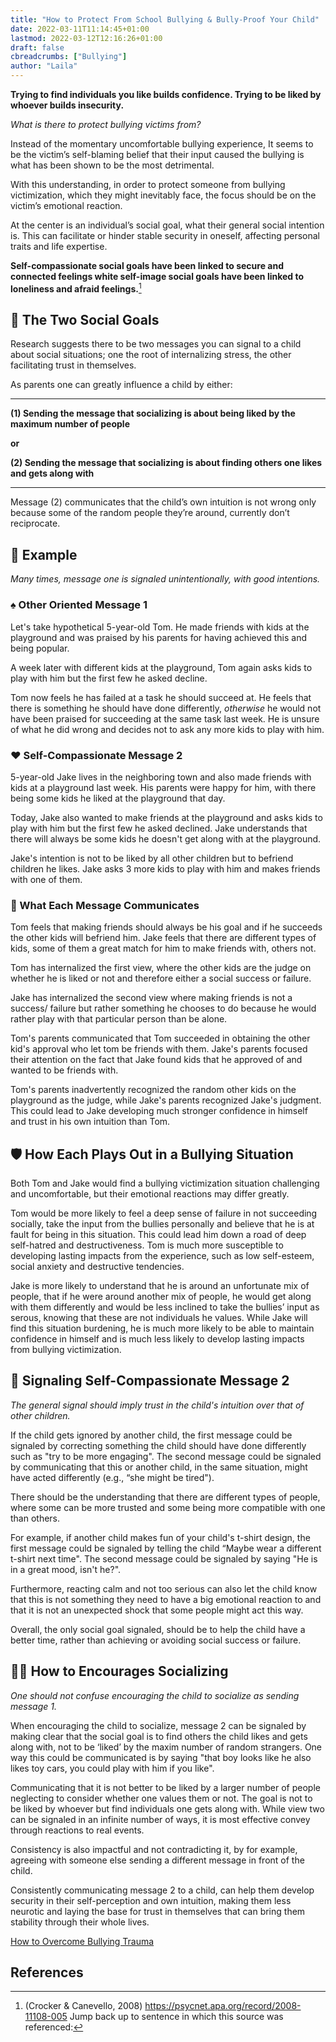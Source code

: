 ```yaml
---
title: "How to Protect From School Bullying & Bully-Proof Your Child"
date: 2022-03-11T11:14:45+01:00
lastmod: 2022-03-12T12:16:26+01:00
draft: false
cbreadcrumbs: ["Bullying"]
author: "Laila"
---
```


**Trying to find individuals you like builds confidence. Trying to be liked by whoever builds insecurity.**

*What is there to protect bullying victims from?*

Instead of the momentary uncomfortable bullying experience, It seems to be the victim’s self-blaming belief that their input caused the bullying is what has been shown to be the most detrimental.

With this understanding, in order to protect someone from bullying victimization, which they might inevitably face, the focus should be on the victim’s emotional reaction.


At the center is an individual’s social goal, what their general social intention is. This can facilitate or hinder stable security in oneself, affecting personal traits and life expertise.

**Self-compassionate social goals have been linked to secure and connected feelings white self-image social goals have been linked to loneliness and afraid feelings.**[^1] 

## :busts_in_silhouette: The Two Social Goals

Research suggests there to be two messages 
 you can signal to a child about social situations; one the root of internalizing stress, the other facilitating trust in themselves.

As parents one can greatly influence a child by either:

---

**(1) Sending the message that socializing is about being liked by the maximum number of people**

**or**

**(2) Sending the message that socializing is about finding others one likes and gets along with**

---

Message (2) communicates that the child’s own intuition is not wrong only because some of the random people they’re around, currently don’t reciprocate.
 
## :foggy: Example
*Many times, message one is signaled unintentionally, with good intentions.*

### :spades: Other Oriented Message 1 

Let's take hypothetical 5-year-old Tom. He made friends with kids at the playground and was praised by his parents for having achieved this and being popular.

 A week later with different kids at the playground, Tom again asks kids to play with him but the first few he asked decline. 

Tom now feels he has failed at a task he should succeed at. He feels that there is something he should have done differently, *otherwise* he would not have been praised for succeeding at the same task last week. He is unsure of what he did wrong and decides not to ask any more kids to play with him. 

### :hearts: Self-Compassionate Message 2

5-year-old Jake lives in the neighboring town and also made friends with kids at a playground last week. His parents were happy for him, with there being some kids he liked at the playground that day. 

Today, Jake also wanted to make friends at the playground and asks kids to play with him but the first few he asked declined. Jake understands that there will always be some kids he doesn't get along with at the playground. 

Jake's intention is not to be liked by all other children but to befriend children he likes. Jake asks 3 more kids to play with him and makes friends with one of them.

### :speech_balloon: What Each Message Communicates

Tom feels that making friends should always be his goal and if he succeeds the other kids will befriend him. Jake feels that there are different types of kids, some of them a great match for him to make friends with, others not. 

Tom has internalized the first view, where the other kids are the judge on whether he is liked or not and therefore either a social success or failure. 

Jake has internalized the second view where making friends is not a success/ failure but rather something he chooses to do because he would rather play with that particular person than be alone.
 
Tom's parents communicated that Tom succeeded in obtaining the other kid's approval who let tom be friends with them.
Jake's parents focused their attention on the fact that Jake found kids that he approved of and wanted to be friends with. 

Tom's parents inadvertently recognized the random other kids on the playground as the judge, while Jake's parents recognized Jake's judgment. 
This could lead to Jake developing much stronger confidence in himself and trust in his own intuition than Tom.

## :shield: How Each Plays Out in a Bullying Situation

Both Tom and Jake would find a bullying victimization situation challenging and uncomfortable, but their emotional reactions may differ greatly. 

Tom would be more likely to feel a deep sense of failure in not succeeding socially, take the input from the bullies personally and believe that he is at fault for being in this situation. This could lead him down a road of deep self-hatred and destructiveness. Tom is much more susceptible to developing lasting impacts from the experience, such as low self-esteem, social anxiety and destructive tendencies. 

Jake is more likely to understand that he is around an unfortunate mix of people, that if he were around another mix of people, he would get along with them differently and would be less inclined to take the bullies’ input as serous, knowing that these are not individuals he values. While Jake will find this situation burdening, he is much more likely to be able to maintain confidence in himself and is much less likely to develop lasting impacts from bullying victimization.

## :key: Signaling Self-Compassionate Message 2

*The general signal should imply trust in the child's intuition over that of other children.*

If the child gets ignored by another child, the first message could be signaled by correcting something the child should have done differently such as "try to be more engaging". The second message could be signaled by communicating that this or another child, in the same situation, might have acted differently (e.g., “she might be tired"). 

There should be the understanding that there are different types of people, where some can be more trusted and some being more compatible with one than others.
 
For example, if another child makes fun of your child's t-shirt design, the first message could be signaled by telling the child “Maybe wear a different t-shirt next time". The second message could be signaled by saying "He is in a great mood, isn't he?". 

Furthermore, reacting calm and not too serious can also let the child know that this is not something they need to have a big emotional reaction to and that it is not an unexpected shock that some people might act this way. 

Overall, the only social goal signaled, should be to help the child have a better time, rather than achieving or avoiding social success or failure. 

## :man_playing_water_polo: How to Encourages Socializing

*One should not confuse encouraging the child to socialize as sending message 1.*

When encouraging the child to socialize, message 2 can be signaled by making clear that the social goal is to find others the child likes and gets along with, not to be ‘liked’ by the maxim number of random strangers. 
One way this could be communicated is by saying "that boy looks like he also likes toy cars, you could play with him if you like".

Communicating that it is not better to be liked by a larger number of people neglecting to consider whether one values them or not. The goal is not to be liked by whoever but find individuals one gets along with.
While view two can be signaled in an infinite number of ways, it is most effective convey through reactions to real events.

Consistency is also impactful and not contradicting it, by for example, agreeing with someone else sending a different message in front of the child.

Consistently communicating message 2 to a child, can help them develop security in their self-perception and own intuition, making them less neurotic and laying the base for trust in themselves that can bring them stability through their whole lives.



[How to Overcome Bullying Trauma](/how-to-overcome-bullying-trauma/)

References 
---

[^1]: (Crocker & Canevello, 2008) https://psycnet.apa.org/record/2008-11108-005 Jump back up to sentence in which this source was referenced:

